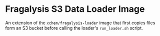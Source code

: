 # Fragalysis S3 Data Loader Image
An extension of the `xchem/fragalysis-loader` image that first
copies files form an S3 bucket before calling the loader's
`run_loader.sh` script.
